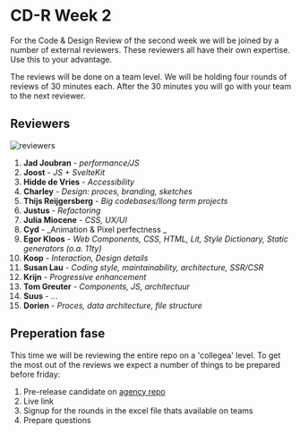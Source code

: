 # CD-R Week 2

For the Code & Design Review of the second week we will be joined by a number of external reviewers. These reviewers all have their own expertise. Use this to your advantage.

The reviews will be done on a team level. We will be holding four rounds of reviews of 30 minutes each. After the 30 minutes you will go with your team to the next reviewer.

## Reviewers

![reviewers](https://github.com/user-attachments/assets/25c67cd6-7a86-4a18-9e0e-34603467f59a)

1. **Jad Joubran** - _performance/JS_
2. **Joost** - _JS + SvelteKit_ 
3. **Hidde de Vries** - _Accessibility_ 
4. **Charley** - _Design: proces, branding, sketches_
5. **Thijs Reijgersberg** - _Big codebases/llong term projects_
6. **Justus** - _Refactoring_ 
7. **Julia Miocene** - _CSS, UX/UI_
8. **Cyd** - _Animation & Pixel perfectness _
9. **Egor Kloos** - _Web Components, CSS, HTML, Lit, Style Dictionary, Static generators (o.a. 11ty)_
10. **Koop** - _Interaction, Design details_
11. **Susan Lau** - _Coding style, maintainability, architecture, SSR/CSR_
12. **Krijn** - _Progressive enhancement_
13. **Tom Greuter** - _Components, JS, architectuur_
14. **Suus** - ...
15. **Dorien** - _Proces, data architecture, file structure_

## Preperation fase
This time we will be reviewing the entire repo on a 'collegea' level. To get the most out of the reviews we expect a number of things to be prepared before friday:

1. Pre-release candidate on [agency repo](https://github.com/fdnd-agency)
3. Live link
4. Signup for the rounds in the excel file thats available on teams
5. Prepare questions


